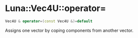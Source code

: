 # Luna::Vec4U::operator=

```c++
Vec4U & operator=(const Vec4U &)=default
```

Assigns one vector by coping components from another vector. 

